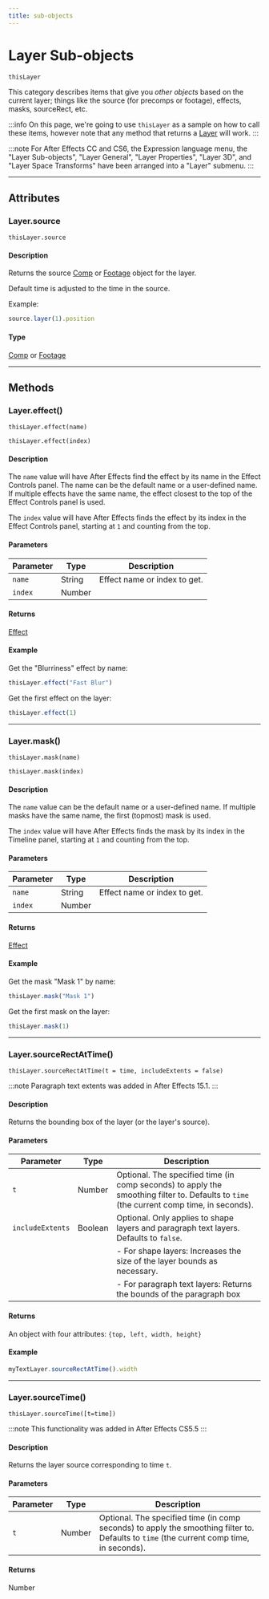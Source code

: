 ```yaml
---
title: sub-objects
---
```

# Layer Sub-objects

`thisLayer`

This category describes items that give you *other objects* based on the current layer; things like the source (for precomps or footage), effects, masks, sourceRect, etc.

:::info
On this page, we're going to use `thisLayer` as a sample on how to call these items, however note that any method that returns a [Layer](.././layer) will work.
:::


:::note
For After Effects CC and CS6, the Expression language menu, the "Layer Sub-objects", "Layer General", "Layer Properties", "Layer 3D", and "Layer Space Transforms" have been arranged into a "Layer" submenu.
:::


---

## Attributes

### Layer.source

`thisLayer.source`

#### Description

Returns the source [Comp](../../objects/comp) or [Footage](../../objects/footage) object for the layer.

Default time is adjusted to the time in the source.

Example:

```js
source.layer(1).position
```

#### Type

[Comp](../../objects/comp) or [Footage](../../objects/footage)

---

## Methods

### Layer.effect()

`thisLayer.effect(name)`

`thisLayer.effect(index)`

#### Description

The `name` value will have After Effects find the effect by its name in the Effect Controls panel. The name can be the default name or a user-defined name. If multiple effects have the same name, the effect closest to the top of the Effect Controls panel is used.

The `index` value will have After Effects finds the effect by its index in the Effect Controls panel, starting at `1` and counting from the top.

#### Parameters

| Parameter |  Type  |         Description          |
|-----------|--------|------------------------------|
| `name`    | String | Effect name or index to get. |
| `index`   | Number |                              |

#### Returns

[Effect](../../objects/effect)

#### Example

Get the "Blurriness" effect by name:

```js
thisLayer.effect("Fast Blur")
```

Get the first effect on the layer:

```js
thisLayer.effect(1)
```

---

### Layer.mask()

`thisLayer.mask(name)`

`thisLayer.mask(index)`

#### Description

The `name` value can be the default name or a user-defined name. If multiple masks have the same name, the first (topmost) mask is used.

The `index` value will have After Effects finds the mask by its index in the Timeline panel, starting at `1` and counting from the top.

#### Parameters

| Parameter |  Type  |         Description          |
|-----------|--------|------------------------------|
| `name`    | String | Effect name or index to get. |
| `index`   | Number |                              |

#### Returns

[Effect](../../objects/effect)

#### Example

Get the mask "Mask 1" by name:

```js
thisLayer.mask("Mask 1")
```

Get the first mask on the layer:

```js
thisLayer.mask(1)
```

---

### Layer.sourceRectAtTime()

`thisLayer.sourceRectAtTime(t = time, includeExtents = false)`

:::note
Paragraph text extents was added in After Effects 15.1.
:::


#### Description

Returns the bounding box of the layer (or the layer's source).

#### Parameters

|    Parameter     |  Type   |                                                               Description                                                                |
|------------------|---------|------------------------------------------------------------------------------------------------------------------------------------------|
| `t`              | Number  | Optional. The specified time (in comp seconds) to apply the smoothing filter to. Defaults to `time` (the current comp time, in seconds). |
| `includeExtents` | Boolean | Optional. Only applies to shape layers and paragraph text layers. Defaults to `false`.                                                   |
|                  |         | - For shape layers: Increases the size of the layer bounds as necessary.                                                                 |
|                  |         | - For paragraph text layers: Returns the bounds of the paragraph box                                                                     |

#### Returns

An object with four attributes: `{top, left, width, height}`

#### Example

```js
myTextLayer.sourceRectAtTime().width
```

---

### Layer.sourceTime()

`thisLayer.sourceTime([t=time])`


:::note
This functionality was added in After Effects CS5.5
:::


#### Description

Returns the layer source corresponding to time `t`.

#### Parameters

| Parameter |  Type  |                                                               Description                                                                |
| --------- | ------ | ---------------------------------------------------------------------------------------------------------------------------------------- |
| `t`       | Number | Optional. The specified time (in comp seconds) to apply the smoothing filter to. Defaults to `time` (the current comp time, in seconds). |

#### Returns

Number

